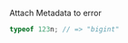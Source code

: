 Attach Metadata to error
 
<!-- doctest:meta:{ "ECMAScript": 2020 } -->
```javascript
typeof 123n; // => "bigint"
```
